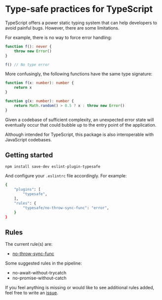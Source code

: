# Type-safe practices for TypeScript

TypeScript offers a power static typing system that can help developers to avoid painful bugs. However, there are some limitations.

For example, there is no way to force error handling:

```ts
function f(): never {
    throw new Error()
}

f() // No type error
```

More confusingly, the following functions have the same type signature:

```ts
function f(x: number): number {
    return x
}

function g(x: number): number {
    return Math.random() > 0.5 ? x : throw new Error()
}
```

Given a codebase of sufficient complexity, an unexpected error state will eventually occur that could bubble up to the entry point of the application.

Although intended for TypeScript, this package is also interoperable with JavaScript codebases.

## Getting started

```bash
npm install save-dev eslint-plugin-typesafe
```

And configure your `.eslintrc` file accordingly. For example:

```bash
{
    "plugins": [
        "typesafe",
    ],
    "rules": {
        "typesafe/no-throw-sync-func": "error",
    }
}
```

## Rules

The current rule(s) are:

* [no-throw-sync-func](./docs/rules/no-throw-sync-func.md)

Some suggested rules in the pipeline:

* no-await-without-trycatch
* no-promise-without-catch

If you feel anything is missing or would like to see additional rules added, feel free to write an [issue](https://github.com/liangyuanruo/eslint-plugin-typesafe/issues).

